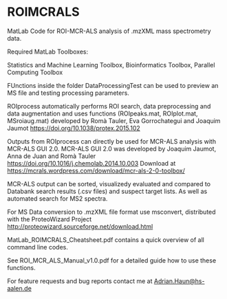# ROIMCRALS
MatLab Code for ROI-MCR-ALS analysis of .mzXML mass spectrometry data.

Required MatLab Toolboxes:

Statistics and Machine Learning Toolbox,
Bioinformatics Toolbox,
Parallel Computing Toolbox

FUnctions inside the folder DataProcessingTest can be used to preview an MS file and testing processing parameters. 

ROIprocess automatically performs ROI search, data preprocessing and data augmentation and uses functions (ROIpeaks.mat, ROIplot.mat, MSroiaug.mat) developed by Romà Tauler, Eva Gorrochategui and Joaquim Jaumot https://doi.org/10.1038/protex.2015.102

Outputs from ROIprocess can directly be used for MCR-ALS analysis with MCR-ALS GUI 2.0.
MCR-ALS GUI 2.0 was developed by Joaquim Jaumot, Anna de Juan and Romà Tauler https://doi.org/10.1016/j.chemolab.2014.10.003
Download at https://mcrals.wordpress.com/download/mcr-als-2-0-toolbox/

MCR-ALS output can be sorted, visualizedy evaluated and compared to Databank search results (.csv files) and suspect target lists.
As well as automated search for MS2 spectra.

For MS Data conversion to .mzXML file format use msconvert, distributed with the ProteoWizard Project http://proteowizard.sourceforge.net/download.html 

MatLab_ROIMCRALS_Cheatsheet.pdf contains a quick overview of all command line codes.

See ROI_MCR_ALS_Manual_v1.0.pdf for a detailed guide how to use these functions.

For feature requests and bug reports contact me at Adrian.Haun@hs-aalen.de
